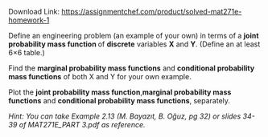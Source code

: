 Download Link: https://assignmentchef.com/product/solved-mat271e-homework-1
<br>



Define an engineering problem (an example of your own) in terms of a <strong>joint probability mass function </strong>of <strong>discrete</strong> variables <strong>X</strong> and <strong>Y</strong>. (Define an at least 6×6 table.)

Find the <strong>marginal probability mass functions</strong> and <strong>conditional probability mass functions</strong> of both X and Y for your own example.

Plot the <strong>joint probability mass function</strong>,<strong>marginal probability mass functions</strong> and <strong>conditional probability mass functions</strong>, separately.

<em>Hint: You can take </em><em>Example 2.13 (M. Bayazıt, B. Oğuz, pg 32) or slides 34-39 of MAT271E_PART 3.pdf as reference.</em>

<em> </em>

<em> </em>